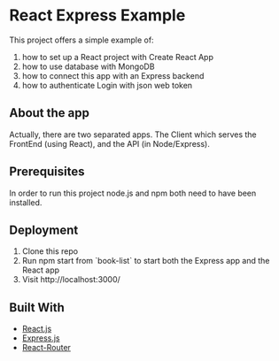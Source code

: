 # React Express Example
This project offers a simple example of: 
<ol>
<li>how to set up a React project with Create React App</li>
<li>how to use database with MongoDB</li>
<li>how to connect this app with an Express backend</li>
<li>how to authenticate Login with json web token</li>
</ol>

## About the app 
Actually, there are two separated apps. The Client which serves the FrontEnd (using React), and the API (in Node/Express).

## Prerequisites
In order to run this project node.js and npm both need to have been installed.

## Deployment
<ol>
<li>Clone this repo</li>
<li>Run npm start from `book-list` to start both the Express app and the React app</li>
<li>Visit http://localhost:3000/</li>
</ol>

## Built With
* [React.js](https://reactjs.org/)
* [Express.js](https://expressjs.com/)
* [React-Router](https://reacttraining.com/react-router/core/guides/philosophy)
